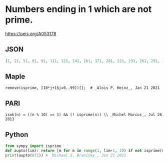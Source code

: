# Numbers ending in 1 which are not prime\.
https://oeis.org/A053178
## JSON
```JSON
[1, 21, 51, 81, 91, 111, 121, 141, 161, 171, 201, 221, 231, 261, 291, 301, 321, 341, 351, 361, 371, 381, 391, 411, 441, 451, 471, 481, 501, 511, 531, 551, 561, 581, 591, 611, 621, 651, 671, 681, 711, 721, 731, 741, 771, 781, 791, 801, 831, 841, 851, 861, 871]
```
## Maple
```Maple
remove(isprime, [10*j+1$j=0..99])[];  # _Alois P. Heinz_, Jan 21 2021
```
## PARI
```PARI
isok(n) = ((n % 10) == 1) && (! isprime(n)) \\ _Michel Marcus_, Jul 26 2013
```
## Python
```Python
from sympy import isprime
def aupto(lim): return [m for m in range(1, lim+1, 10) if not isprime(m)]
print(aupto(871)) # _Michael S. Branicky_, Jan 21 2021
```
